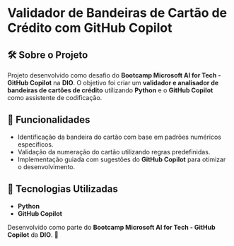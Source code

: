 # Validador de Bandeiras de Cartão de Crédito com GitHub Copilot  

## 🛠 Sobre o Projeto  

Projeto desenvolvido como desafio do **Bootcamp Microsoft AI for Tech - GitHub Copilot** na **DIO**. O objetivo foi criar um **validador e analisador de bandeiras de cartões de crédito** utilizando **Python** e o **GitHub Copilot** como assistente de codificação.  

## 📌 Funcionalidades  

- Identificação da bandeira do cartão com base em padrões numéricos específicos.  
- Validação da numeração do cartão utilizando regras predefinidas.  
- Implementação guiada com sugestões do **GitHub Copilot** para otimizar o desenvolvimento.  

## 🚀 Tecnologias Utilizadas  

- **Python**  
- **GitHub Copilot**  

Desenvolvido como parte do **Bootcamp Microsoft AI for Tech - GitHub Copilot** da **DIO**. 🚀  

